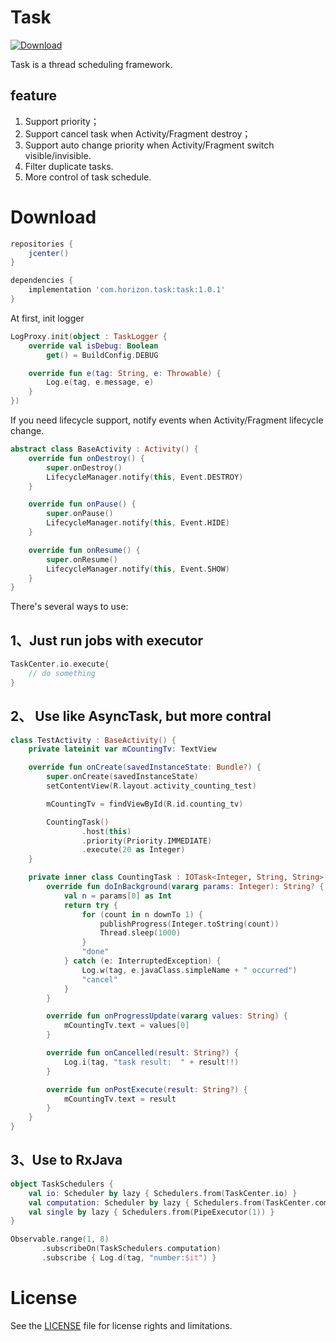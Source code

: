 
# Task
[ ![Download](https://api.bintray.com/packages/horizon757/maven/Task/images/download.svg) ](https://bintray.com/horizon757/maven/Task/_latestVersion)

Task is a thread scheduling framework.


## feature
1. Support priority；
2. Support cancel task when Activity/Fragment destroy；
3. Support auto change priority when Activity/Fragment switch visible/invisible.
4. Filter duplicate tasks.
4. More control of task schedule.


# Download
```gradle
repositories {
    jcenter()
}

dependencies {
    implementation 'com.horizon.task:task:1.0.1'
}
```

At first, init logger
```kotlin
LogProxy.init(object : TaskLogger {
    override val isDebug: Boolean
        get() = BuildConfig.DEBUG

    override fun e(tag: String, e: Throwable) {
        Log.e(tag, e.message, e)
    }
})
```

If you need lifecycle support, notify events when Activity/Fragment lifecycle change.

```kotlin
abstract class BaseActivity : Activity() {
    override fun onDestroy() {
        super.onDestroy()
        LifecycleManager.notify(this, Event.DESTROY)
    }

    override fun onPause() {
        super.onPause()
        LifecycleManager.notify(this, Event.HIDE)
    }

    override fun onResume() {
        super.onResume()
        LifecycleManager.notify(this, Event.SHOW)
    }
}
```


There's several ways to use:

## 1、Just run jobs with executor
```kotlin
TaskCenter.io.execute{
    // do something
}
```


## 2、 Use like AsyncTask, but more contral
```kotlin
class TestActivity : BaseActivity() {
    private lateinit var mCountingTv: TextView

    override fun onCreate(savedInstanceState: Bundle?) {
        super.onCreate(savedInstanceState)
        setContentView(R.layout.activity_counting_test)

        mCountingTv = findViewById(R.id.counting_tv)

        CountingTask()
                .host(this)
                .priority(Priority.IMMEDIATE)
                .execute(20 as Integer)
    }

    private inner class CountingTask : IOTask<Integer, String, String>(){
        override fun doInBackground(vararg params: Integer): String? {
            val n = params[0] as Int
            return try {
                for (count in n downTo 1) {
                    publishProgress(Integer.toString(count))
                    Thread.sleep(1000)
                }
                "done"
            } catch (e: InterruptedException) {
                Log.w(tag, e.javaClass.simpleName + " occurred")
                "cancel"
            }
        }

        override fun onProgressUpdate(vararg values: String) {
            mCountingTv.text = values[0]
        }

        override fun onCancelled(result: String?) {
            Log.i(tag, "task result:  " + result!!)
        }

        override fun onPostExecute(result: String?) {
            mCountingTv.text = result
        }
    }
}
```

## 3、Use to RxJava
```kotlin
object TaskSchedulers {
    val io: Scheduler by lazy { Schedulers.from(TaskCenter.io) }
    val computation: Scheduler by lazy { Schedulers.from(TaskCenter.computation) }
    val single by lazy { Schedulers.from(PipeExecutor(1)) }
}
```

```kotlin
Observable.range(1, 8)
       .subscribeOn(TaskSchedulers.computation)
       .subscribe { Log.d(tag, "number:$it") }
```

# License
See the [LICENSE](LICENSE.md) file for license rights and limitations.


